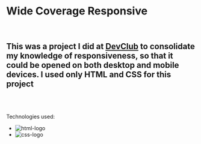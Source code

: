 <h1> Wide Coverage Responsive</h1>
<br>
<h2>This was a project I did at <a href="https://rodolfomori.com.br/devclub">DevClub</a> to consolidate my knowledge of responsiveness, so that it could be opened on both desktop and mobile devices. I used only HTML and CSS for this project</h2>
<br>
<br>

Technologies used:

  - <img src="https://img.shields.io/badge/HTML5-E34F26?style=for-the-badge&logo=html5&logoColor=white" alt="html-logo">

  - <img src="https://img.shields.io/badge/CSS3-1572B6?style=for-the-badge&logo=css3&logoColor=white" alt="css-logo">


  
